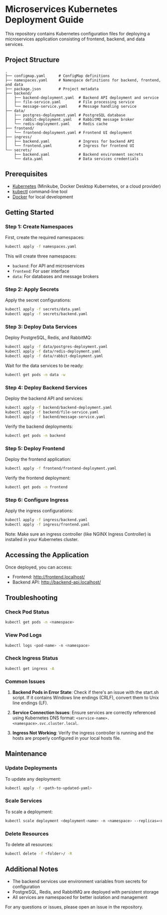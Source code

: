 # Microservices Kubernetes Deployment Guide

This repository contains Kubernetes configuration files for deploying a microservices application consisting of frontend, backend, and data services.

## Project Structure

```
.
├── configmap.yaml      # ConfigMap definitions
├── namespaces.yaml     # Namespace definitions for backend, frontend, and data
├── package.json        # Project metadata
├── backend/
│   ├── backend-deployment.yaml  # Backend API deployment and service
│   ├── file-service.yaml        # File processing service
│   └── message-service.yaml     # Message handling service
├── data/
│   ├── postgres-deployment.yaml # PostgreSQL database
│   ├── rabbit-deployment.yaml   # RabbitMQ message broker
│   └── redis-deployment.yaml    # Redis cache
├── frontend/
│   └── frontend-deployment.yaml # Frontend UI deployment
├── ingress/
│   ├── backend.yaml             # Ingress for backend API
│   └── frontend.yaml            # Ingress for frontend UI
└── secrets/
    ├── backend.yaml             # Backend environment secrets
    └── data.yaml                # Data services credentials
```

## Prerequisites

- [Kubernetes](https://kubernetes.io/docs/setup/) (Minikube, Docker Desktop Kubernetes, or a cloud provider)
- [kubectl](https://kubernetes.io/docs/tasks/tools/install-kubectl/) command-line tool
- [Docker](https://docs.docker.com/get-docker/) for local development

## Getting Started

### Step 1: Create Namespaces

First, create the required namespaces:

```bash
kubectl apply -f namespaces.yaml
```

This will create three namespaces:

- `backend`: For API and microservices
- `frontend`: For user interface
- `data`: For databases and message brokers

### Step 2: Apply Secrets

Apply the secret configurations:

```bash
kubectl apply -f secrets/data.yaml
kubectl apply -f secrets/backend.yaml
```

### Step 3: Deploy Data Services

Deploy PostgreSQL, Redis, and RabbitMQ:

```bash
kubectl apply -f data/postgres-deployment.yaml
kubectl apply -f data/redis-deployment.yaml
kubectl apply -f data/rabbit-deployment.yaml
```

Wait for the data services to be ready:

```bash
kubectl get pods -n data -w
```

### Step 4: Deploy Backend Services

Deploy the backend API and services:

```bash
kubectl apply -f backend/backend-deployment.yaml
kubectl apply -f backend/file-service.yaml
kubectl apply -f backend/message-service.yaml
```

Verify the backend deployments:

```bash
kubectl get pods -n backend
```

### Step 5: Deploy Frontend

Deploy the frontend application:

```bash
kubectl apply -f frontend/frontend-deployment.yaml
```

Verify the frontend deployment:

```bash
kubectl get pods -n frontend
```

### Step 6: Configure Ingress

Apply the ingress configurations:

```bash
kubectl apply -f ingress/backend.yaml
kubectl apply -f ingress/frontend.yaml
```

Note: Make sure an ingress controller (like NGINX Ingress Controller) is installed in your Kubernetes cluster.

## Accessing the Application

Once deployed, you can access:

- Frontend: http://frontend.localhost/
- Backend API: http://backend-api.localhost/

## Troubleshooting

### Check Pod Status

```bash
kubectl get pods -n <namespace>
```

### View Pod Logs

```bash
kubectl logs <pod-name> -n <namespace>
```

### Check Ingress Status

```bash
kubectl get ingress -A
```

### Common Issues

1. **Backend Pods in Error State**: Check if there's an issue with the start.sh script. If it contains Windows line endings (CRLF), convert them to Unix line endings (LF).

2. **Service Connection Issues**: Ensure services are correctly referenced using Kubernetes DNS format: `<service-name>.<namespace>.svc.cluster.local`.

3. **Ingress Not Working**: Verify the ingress controller is running and the hosts are properly configured in your local hosts file.

## Maintenance

### Update Deployments

To update any deployment:

```bash
kubectl apply -f <path-to-updated-yaml>
```

### Scale Services

To scale a deployment:

```bash
kubectl scale deployment <deployment-name> -n <namespace> --replicas=<number>
```

### Delete Resources

To delete all resources:

```bash
kubectl delete -f <folder>/ -R
```

## Additional Notes

- The backend services use environment variables from secrets for configuration
- PostgreSQL, Redis, and RabbitMQ are deployed with persistent storage
- All services are namespaced for better isolation and management

For any questions or issues, please open an issue in the repository.
